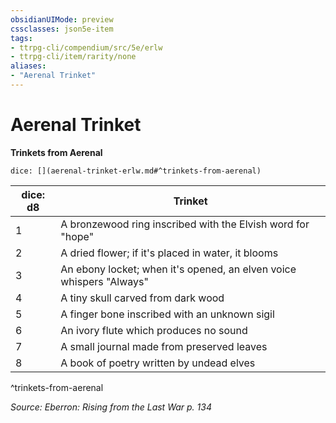 ```yaml
---
obsidianUIMode: preview
cssclasses: json5e-item
tags:
- ttrpg-cli/compendium/src/5e/erlw
- ttrpg-cli/item/rarity/none
aliases: 
- "Aerenal Trinket"
---
```

# Aerenal Trinket


**Trinkets from Aerenal**

`dice: [](aerenal-trinket-erlw.md#^trinkets-from-aerenal)`

| dice: d8 | Trinket |
|----------|---------|
| 1 | A bronzewood ring inscribed with the Elvish word for "hope" |
| 2 | A dried flower; if it's placed in water, it blooms |
| 3 | An ebony locket; when it's opened, an elven voice whispers "Always" |
| 4 | A tiny skull carved from dark wood |
| 5 | A finger bone inscribed with an unknown sigil |
| 6 | An ivory flute which produces no sound |
| 7 | A small journal made from preserved leaves |
| 8 | A book of poetry written by undead elves |
^trinkets-from-aerenal

*Source: Eberron: Rising from the Last War p. 134*